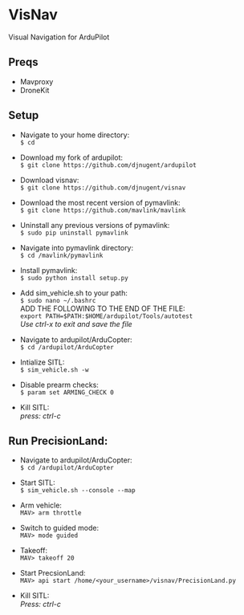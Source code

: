 # VisNav  
Visual Navigation for ArduPilot  
  
## Preqs ##  
* Mavproxy  
* DroneKit  
  
## Setup ##  
* Navigate to your home directory:  
	`$ cd`  
  
* Download my fork of ardupilot:  
	`$ git clone https://github.com/djnugent/ardupilot`  
  
*  Download visnav:  
	`$ git clone https://github.com/djnugent/visnav`  
  
*  Download the most recent version of pymavlink:  
	`$ git clone https://github.com/mavlink/mavlink`  
  
*  Uninstall any previous versions of pymavlink:  
	`$ sudo pip uninstall pymavlink`  
  
*  Navigate into pymavlink directory:  
	`$ cd /mavlink/pymavlink`  
  
*  Install pymavlink:  
	`$ sudo python install setup.py`  
  
*  Add sim_vehicle.sh to your path:  
	`$ sudo nano ~/.bashrc`  
	ADD THE FOLLOWING TO THE END OF THE FILE:  
		`export PATH=$PATH:$HOME/ardupilot/Tools/autotest`  
		*Use ctrl-x to exit and save the file*  
  
*  Navigate to ardupilot/ArduCopter:  
	`$ cd /ardupilot/ArduCopter`  
  
*  Intialize SITL:  
	`$ sim_vehicle.sh -w`  
  
*  Disable prearm checks:  
	`$ param set ARMING_CHECK 0`  
  
*  Kill SITL:  
	*press: ctrl-c*  
  
  
  
## Run PrecisionLand: ##  
*  Navigate to ardupilot/ArduCopter:  
	`$ cd /ardupilot/ArduCopter`  
  
*  Start SITL:  
	`$ sim_vehicle.sh --console --map`  
  
*  Arm vehicle:  
	`MAV> arm throttle`  
  
*  Switch to guided mode:  
	`MAV> mode guided`  
  
*  Takeoff:  
	`MAV> takeoff 20`  
  
*  Start PrecsionLand:  
	`MAV> api start /home/<your_username>/visnav/PrecisionLand.py`  
  
*  Kill SITL:  
	*Press: ctrl-c*